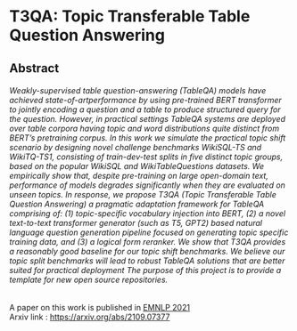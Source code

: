 <!-- This should be the location of the title of the repository, normally the short name -->
# T3QA: Topic Transferable Table Question Answering

<!-- Build Status, is a great thing to have at the top of your repository, it shows that you take your CI/CD as first class citizens -->
<!-- [![Build Status](https://travis-ci.org/jjasghar/ibm-cloud-cli.svg?branch=master)](https://travis-ci.org/jjasghar/ibm-cloud-cli) -->

<!-- Not always needed, but a scope helps the user understand in a short sentance like below, why this repo exists -->
## Abstract
###### Weakly-supervised table question-answering (TableQA) models have achieved state-of-artperformance by using pre-trained BERT transformer to jointly encoding a question and a table to produce structured query for the question. However, in practical settings TableQA systems are deployed over table corpora having topic and word distributions quite distinct from BERT’s pretraining corpus. In this work we simulate the practical topic shift scenario by designing novel challenge benchmarks WikiSQL-TS and WikiTQ-TS1, consisting of train-dev-test splits in five distinct topic groups, based on the popular WikiSQL and WikiTableQuestions datasets. We empirically show that, despite pre-training on large open-domain text, performance of models degrades significantly when they are evaluated on unseen topics. In response, we propose T3QA (Topic Transferable Table Question Answering) a pragmatic adaptation framework for TableQA comprising of: (1) topic-specific vocabulary injection into BERT, (2) a novel text-to-text transformer generator (such as T5, GPT2) based natural language question generation pipeline focused on generating topic specific training data, and (3) a logical form reranker. We show that T3QA provides a reasonably good baseline for our topic shift benchmarks. We believe our topic split benchmarks will lead to robust TableQA solutions that are better suited for practical deployment  The purpose of this project is to provide a template for new open source repositories.

A paper on this work is published in [EMNLP 2021](https://2021.emnlp.org/)<br>
Arxiv link : https://arxiv.org/abs/2109.07377
